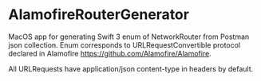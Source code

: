 # AlamofireRouterGenerator

MacOS app for generating Swift 3 enum of NetworkRouter from Postman json collection. Enum corresponds to URLRequestConvertible protocol declared in Alamofire https://github.com/Alamofire/Alamofire.

All URLRequests have application/json content-type in headers by default.
